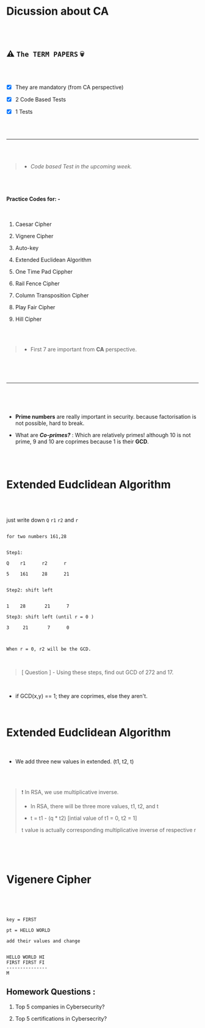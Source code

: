 # Dicussion about CA

<br>
<br>

## :warning: `The TERM PAPERS` :skull:


<br>
<br>

- [x] They are mandatory (from CA perspective)

- [x] 2 Code Based Tests

- [x] 1 Tests


<br>
<br>

---

<br>
<br>

>- _Code based Test in the upcoming week._


<br>
<br>


#### Practice Codes for: - 


<br>

1. Caesar Cipher

2. Vignere Cipher

3. Auto-key

4. Extended Euclidean Algorithm

5. One Time Pad Cippher

6. Rail Fence Cipher

7. Column Transposition Cipher

8. Play Fair Cipher

9. Hill Cipher

<br>
<br>

>- First 7 are important from __CA__ perspective.

<br>
<br>
<br>


---

<br>
<br>
<br>


- __Prime numbers__ are really important in security. because factorisation is not possible, hard to break.

- What are ___Co-primes?___ : Which are relatively primes! although 10 is not prime, 9 and 10 are coprimes because 1 is their __GCD__.


<br>
<br>

# Extended Eudclidean Algorithm

<br>
<br>

just write down `Q` `r1` `r2` and `r`

```

for two numbers 161,28


Step1:

Q    r1      r2      r

5    161     28      21


Step2: shift left


1    28       21      7

Step3: shift left (until r = 0 )

3     21       7      0



When r = 0, r2 will be the GCD.

```

<br>

>[ Question ] - Using these steps, find out GCD of 272 and 17.


<br>

- if GCD(x,y) == 1; they are coprimes, else they aren't.

<br>

# Extended Eudclidean Algorithm

<br>


- We add three new values in extended. (t1, t2, t)

<br>
<br>

> :exclamation: In RSA, we use multiplicative inverse.
>
>- In RSA, there will be three more values, t1, t2, and t
>
>- t = t1 - (q * t2)  [intial value of t1 = 0, t2 = 1]
>
> t value is actually corresponding multiplicative inverse of respective r


<br>
<br>
<br>

# Vigenere Cipher

<br>
<br>

```

key = FIRST

pt = HELLO WORLD

add their values and change


HELLO WORLD HI
FIRST FIRST FI
---------------
M

```

## Homework Questions :


1. Top 5 companies in Cybersecurity?

2. Top 5 certifications in Cybersecrity?

